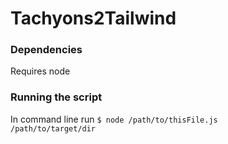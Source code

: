 # Tachyons2Tailwind

<h3>Dependencies</h3>

Requires node

<h3>Running the script</h3>

In command line run <code>$ node /path/to/thisFile.js /path/to/target/dir</code>
